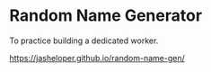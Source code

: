 # Random Name Generator
To practice building a dedicated worker.

https://jasheloper.github.io/random-name-gen/
